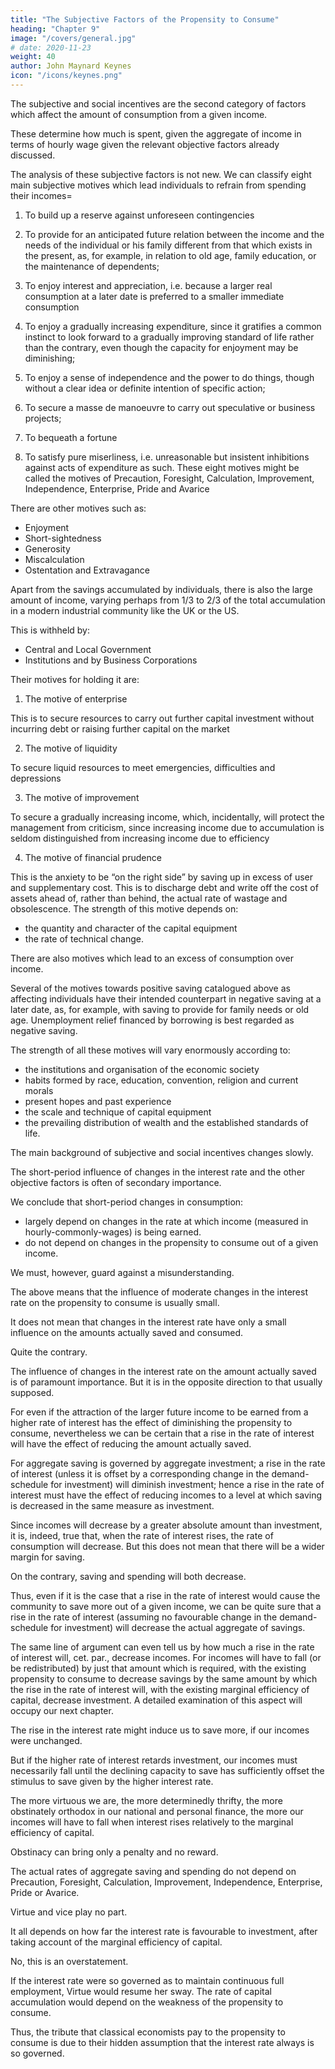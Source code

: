 ```yaml
---
title: "The Subjective Factors of the Propensity to Consume"
heading: "Chapter 9"
image: "/covers/general.jpg"
# date: 2020-11-23
weight: 40
author: John Maynard Keynes
icon: "/icons/keynes.png"
---
```



The subjective and social incentives are the second category of factors which affect the amount of consumption from a given income. 

These determine how much is spent, given the aggregate of income in terms of <!-- wage-units --> hourly wage given the relevant objective factors already discussed. 

The analysis of these subjective factors is not new. We can <!--  raises no point of novelty, it may be sufficient if we give a catalogue of the more important, without enlarging on them at any length. There are, in general, --> classify eight main subjective motives which lead individuals to refrain from spending their incomes= 

1. To build up a reserve against unforeseen contingencies

2. To provide for an anticipated future relation between the income and the needs of the individual or his family different from that which exists in the present, as, for example, in relation to old age, family education, or the maintenance of dependents; 

3. To enjoy interest and appreciation, i.e. because a larger real consumption at a later date is preferred to a smaller immediate consumption

4. To enjoy a gradually increasing expenditure, since it gratifies a common instinct to look forward to a gradually improving standard of life rather than the contrary, even though the capacity for enjoyment may be diminishing; 

5. To enjoy a sense of independence and the power to do things, though without a clear idea or definite intention of specific action;

6. To secure a masse de manoeuvre to carry out speculative or business projects; 

7. To bequeath a fortune

8. To satisfy pure miserliness, i.e. unreasonable but insistent inhibitions against acts of expenditure as such. These eight motives might be called the motives of Precaution, Foresight, Calculation, Improvement, Independence, Enterprise, Pride and Avarice

There are other motives such as:
- Enjoyment
- Short-sightedness
- Generosity
- Miscalculation
- Ostentation and Extravagance

Apart from the savings accumulated by individuals, there is also the large amount of income, varying perhaps from 1/3 to 2/3 of the total accumulation in a modern industrial community like the UK or the US. 

This is withheld by:
- Central and Local Government
- Institutions and by Business Corporations

Their motives for holding it are: <!--  — for motives largely analogous to, but not identical with, those actuating individuals, and mainly the four following: -->

1. The motive of enterprise

This is to secure resources to carry out further capital investment without incurring debt or raising further capital on the market

2. The motive of liquidity

To secure liquid resources to meet emergencies, difficulties and depressions

3. The motive of improvement

To secure a gradually increasing income, which, incidentally, will protect the management from criticism, since increasing income due to accumulation is seldom distinguished from increasing income due to efficiency

4. The motive of financial prudence 

This is the anxiety to be “on the right side” by saving up in excess of user and supplementary cost. This is to discharge debt and write off the cost of assets ahead of, rather than behind, the actual rate of wastage and obsolescence. The strength of this motive depends on:
- the quantity and character of the capital equipment
- the rate of technical change. 

<!-- Corresponding to these motives which favour the withholding of a part of income from consumption,  -->

There are also motives which lead to an excess of consumption over income. 

Several of the motives towards positive saving catalogued above as affecting individuals have their intended counterpart in negative saving at a later date, as, for example, with saving to provide for family needs or old age. Unemployment relief financed by borrowing is best regarded as negative saving. 

The strength of all these motives will vary enormously according to:
- the institutions and organisation of the economic society 
- habits formed by race, education, convention, religion and current morals
- present hopes and past experience
- the scale and technique of capital equipment
- the prevailing distribution of wealth and the established standards of life. 

<!-- In the argument of this book, however, we shall not concern ourselves, except in occasional digressions, with the results of far-reaching social changes or with the slow effects of secular progress. We shall, that is to say, take as given the main background of subjective motives to saving and to consumption respectively. In so far as the distribution of wealth is determined by the more or less permanent social structure of the community, this also can be reckoned a factor, subject only to slow change and over a long period, which we can take as given in our present context.  -->

<!-- II  -->

The main background of subjective and social incentives changes slowly. 

The short-period influence of changes in the interest rate and the other objective factors is often of secondary importance.

We conclude that short-period changes in consumption:
- largely depend on changes in the rate at which income (measured in hourly-commonly-wages) is being earned. 
- do not depend on changes in the propensity to consume out of a given income. 

We must, however, guard against a misunderstanding. 

The above means that the influence of moderate changes in the interest rate on the propensity to consume is usually small. 

It does not mean that changes in the interest rate have only a small influence on the amounts actually saved and consumed. 

Quite the contrary. 

The influence of changes in the interest rate on the amount actually saved is of paramount importance. But it is in the opposite direction to that usually supposed. 

For even if the attraction of the larger future income to be earned from a higher rate of interest has the effect of diminishing the propensity to consume, nevertheless we can be certain that a rise in the rate of interest will have the effect of reducing the amount actually saved. 

For aggregate saving is governed by aggregate investment; a rise in the rate of interest (unless it is offset by a corresponding change in the demand-schedule for investment) will diminish investment; hence a rise in the rate of interest must have the effect of reducing incomes to a level at which saving is decreased in the same measure as investment. 

Since incomes will decrease by a greater absolute amount than investment, it is, indeed, true that, when the rate of interest rises, the rate of consumption will decrease. But this does not mean that there will be a wider margin for saving. 

On the contrary, saving and spending will both decrease. 

Thus, even if it is the case that a rise in the rate of interest would cause the community to save more out of a given income, we can be quite sure that a rise in the rate of interest (assuming no favourable change in the demand-schedule for investment) will decrease the actual aggregate of savings. 

The same line of argument can even tell us by how much a rise in the rate of interest will, cet. par., decrease incomes. For incomes will have to fall (or be redistributed) by just that amount which is required, with the existing propensity to consume to decrease savings by the same amount by which the rise in the rate of interest will, with the existing marginal efficiency of capital, decrease investment. A detailed examination of this aspect will occupy our next chapter. 

The rise in the interest rate might induce us to save more, if our incomes were unchanged. 

But if the higher rate of interest retards investment, our incomes must necessarily fall until the declining capacity to save has sufficiently offset the stimulus to save given by the higher interest rate. 

The more virtuous we are, the more determinedly thrifty, the more obstinately orthodox in our national and personal finance, the more our incomes will have to fall when interest rises relatively to the marginal efficiency of capital.

Obstinacy can bring only a penalty and no reward. 

The actual rates of aggregate saving and spending do not depend on Precaution, Foresight, Calculation, Improvement, Independence, Enterprise, Pride or Avarice. 

Virtue and vice play no part.

It all depends on how far the interest rate is favourable to investment, after taking account of the marginal efficiency of capital. 

No, this is an overstatement. 

If the interest rate were so governed as to maintain continuous full employment, Virtue would resume her sway. The rate of capital accumulation would depend on the weakness of the propensity to consume. 

Thus, the tribute that classical economists pay to the propensity to consume is due to their hidden assumption that the interest rate always is so governed.

